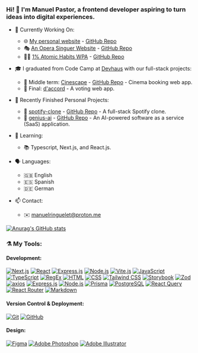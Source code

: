 ### Hi! 👋 I'm Manuel Pastor, a frontend developer aspiring to turn ideas into digital experiences.

- 🌱 Currently Working On:
    - 🌐 [My personal website](https://www.manuelringuelet.com/) - [GitHub Repo](https://github.com/manuelpastorringuelet/personal-portfolio)
    - 🎭 [An Opera Singuer Website](https://taryn-knerr.vercel.app/) - [GitHub Repo](https://github.com/manuelpastorringuelet/opera-singer-website)
    - 🏋️‍♂️ [1% Atomic Habits WPA](https://atomic-habits-1.vercel.app/)  - [GitHub Repo](https://github.com/manuelpastorringuelet/atomic-habits-1) 

- 🎓 I graduated from Code Camp at [Devhaus](https://devhausleipzig.de/) with our full-stack projects:
    - 🎦 Middle term: [Cinescape](https://camp9-midterm-frontend.vercel.app/) - [GitHub Repo](https://github.com/manuelpastorringuelet/camp9-midterm) - Cinema booking web app.
    - 🎉 Final: [d'accord](https://github.com/manuelpastorringuelet/camp9-final-project) - A voting web app.

- 🚀 Recently Finished Personal Projects:
    - 🎵 [spotify-clone](https://spotify-clone-manuelpastor.vercel.app/) - [GitHub Repo](https://github.com/manuelpastorringuelet/spotify-clone) - A full-stack Spotify clone.
    - 🧠 [genius-ai](https://genius-ai-manuelpastor.vercel.app/) - [GitHub Repo](https://github.com/manuelpastorringuelet/ai-saas) - An AI-powered software as a service (SaaS) application.

- 🌟 Learning:
    - 📚 Typescript, Next.js, and React.js.

- 🗣 Languages:
    - 🇬🇧 English
    - 🇪🇸 Spanish
    - 🇩🇪 German

- 📫 Contact:
    - ✉️ manuelringuelet@proton.me
 
[![Anurag's GitHub stats](https://github-readme-stats-git-master-manuelpastor.vercel.app/api?username=manuelpastorringuelet&show_icons=true&theme=dark)](https://github.com/anuraghazra/github-readme-stats)

<h3 align="left">⚗️ My Tools:</h3>

#### Development:
[![Next.js](https://img.shields.io/badge/Next.js-grey?style=for-the-badge&logo=next.js&logoColor=white)](https://nextjs.org/)
[![React](https://img.shields.io/badge/react-%2320232a.svg?style=for-the-badge&logo=react&logoColor=%2361DAFB)](https://reactjs.org/)
[![Express.js](https://img.shields.io/badge/express.js-%23404d59.svg?style=for-the-badge&logo=express&logoColor=%2361DAFB)](https://expressjs.com/)
[![Node.js](https://img.shields.io/badge/node.js-6DA55F?style=for-the-badge&logo=node.js&logoColor=white)](https://nodejs.org/)
[![Vite.js](https://img.shields.io/badge/Vite.js-646CFF?style=for-the-badge&logo=vite&logoColor=white)](https://vitejs.dev/)
[![JavaScript](https://img.shields.io/badge/javascript-%23323330.svg?style=for-the-badge&logo=javascript&logoColor=%23F7DF1E)](https://developer.mozilla.org/en-US/docs/Web/JavaScript)
[![TypeScript](https://img.shields.io/badge/TypeScript-007ACC?style=for-the-badge&logo=typescript&logoColor=white)](https://www.typescriptlang.org/)
[![RegEx](https://img.shields.io/badge/RegEx-FF6C00?style=for-the-badge&logo=regex&logoColor=white)](https://developer.mozilla.org/en-US/docs/Web/JavaScript/Guide/Regular_Expressions)
[![HTML](https://img.shields.io/badge/HTML-%23E34F26.svg?style=for-the-badge&logo=html5&logoColor=white)](https://developer.mozilla.org/en-US/docs/Web/HTML)
[![CSS](https://img.shields.io/badge/CSS-%231572B6.svg?style=for-the-badge&logo=css3&logoColor=white)](https://developer.mozilla.org/en-US/docs/Web/CSS)
[![Tailwind CSS](https://img.shields.io/badge/Tailwind%20CSS-%2338B2AC.svg?style=for-the-badge&logo=tailwind-css&logoColor=white)](https://tailwindcss.com/)
[![Storybook](https://img.shields.io/badge/Storybook-FF4785?style=for-the-badge&logo=storybook&logoColor=white)](https://storybook.js.org/)
[![Zod](https://img.shields.io/badge/Zod-DF2935?style=for-the-badge&logo=zod&logoColor=white)](https://github.com/colinhacks/zod)
[![axios](https://img.shields.io/badge/axios-5C63AB?style=for-the-badge&logo=axios&logoColor=white)](https://axios-http.com/)
[![Express.js](https://img.shields.io/badge/express.js-%23404d59.svg?style=for-the-badge&logo=express&logoColor=%2361DAFB)](https://expressjs.com/)
[![Node.js](https://img.shields.io/badge/node.js-6DA55F?style=for-the-badge&logo=node.js&logoColor=white)](https://nodejs.org/)
[![Prisma](https://img.shields.io/badge/Prisma-3982CE?style=for-the-badge&logo=Prisma&logoColor=white)](https://www.prisma.io/)
[![PostgreSQL](https://img.shields.io/badge/PostgreSQL-316192?style=for-the-badge&logo=postgresql&logoColor=white)](https://www.postgresql.org/)
[![React Query](https://img.shields.io/badge/React%20Query-000000?style=for-the-badge&logo=react-query&logoColor=61DAFB)](https://react-query.tanstack.com/)
[![React Router](https://img.shields.io/badge/React%20Router-CA4245?style=for-the-badge&logo=react-router&logoColor=white)](https://reactrouter.com/)
[![Markdown](https://img.shields.io/badge/Markdown-grey?style=for-the-badge&logo=markdown&logoColor=white)](https://en.wikipedia.org/wiki/Markdown)

#### Version Control & Deployment:
[![Git](https://img.shields.io/badge/git-%23F05033.svg?style=for-the-badge&logo=git&logoColor=white)](https://git-scm.com/)
[![GitHub](https://img.shields.io/badge/GitHub-%23181717.svg?style=for-the-badge&logo=github&logoColor=white)](https://github.com/)

#### Design:
[![Figma](https://img.shields.io/badge/figma-%23F24E1E.svg?style=for-the-badge&logo=figma&logoColor=white)](https://www.figma.com/)
[![Adobe Photoshop](https://img.shields.io/badge/adobe%20photoshop-%2331A8FF.svg?style=for-the-badge&logo=adobe%20photoshop&logoColor=white)](https://www.adobe.com/products/photoshop.html)
[![Adobe Illustrator](https://img.shields.io/badge/adobe%20illustrator-%23FF9A00.svg?style=for-the-badge&logo=adobe%20illustrator&logoColor=white)](https://www.adobe.com/products/illustrator.html)

